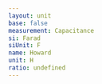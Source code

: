 ```yaml
---
layout: unit
base: false
measurement: Capacitance
si: Farad
siUnit: F
name: Howard
unit: H
ratio: undefined
---
```

